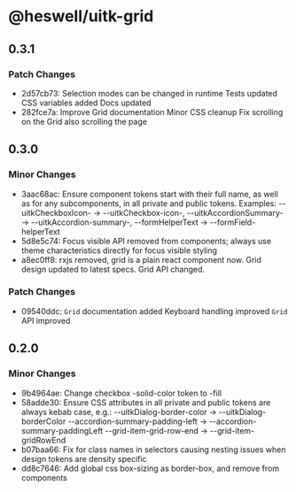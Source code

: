 # @heswell/uitk-grid

## 0.3.1

### Patch Changes

- 2d57cb73: Selection modes can be changed in runtime
  Tests updated
  CSS variables added
  Docs updated
- 282fce7a: Improve Grid documentation
  Minor CSS cleanup
  Fix scrolling on the Grid also scrolling the page

## 0.3.0

### Minor Changes

- 3aac68ac: Ensure component tokens start with their full name, as well as for any subcomponents, in all private and public tokens. Examples: --uitkCheckboxIcon- -> --uitkCheckbox-icon-, --uitkAccordionSummary- -> --uitkAccordion-summary-, --formHelperText -> --formField-helperText
- 5d8e5c74: Focus visible API removed from components; always use theme characteristics directly for focus visible styling
- a8ec0ff8: rxjs removed, grid is a plain react component now. Grid design updated to latest specs. Grid API changed.

### Patch Changes

- 09540ddc: `Grid` documentation added
  Keyboard handling improved
  `Grid` API improved

## 0.2.0

### Minor Changes

- 9b4964ae: Change checkbox -solid-color token to -fill
- 58adde30: Ensure CSS attributes in all private and public tokens are always kebab case, e.g.:
  --uitkDialog-border-color -> --uitkDialog-borderColor
  --accordion-summary-padding-left -> --accordion-summary-paddingLeft
  --grid-item-grid-row-end -> --grid-item-gridRowEnd
- b07baa66: Fix for class names in selectors causing nesting issues when design tokens are density specific
- dd8c7646: Add global css box-sizing as border-box, and remove from components

